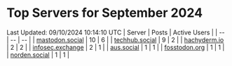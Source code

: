 # Top Servers for September 2024
Last Updated: 09/10/2024 10:14:10 UTC
| Server | Posts | Active Users |
| -- | -- | -- |
| [mastodon.social](https://mastodon.social/tags/PowerShell) | 10 | 6 |
| [techhub.social](https://techhub.social/tags/PowerShell) | 9 | 2 |
| [hachyderm.io](https://hachyderm.io/tags/PowerShell) | 2 | 2 |
| [infosec.exchange](https://infosec.exchange/tags/PowerShell) | 2 | 1 |
| [aus.social](https://aus.social/tags/PowerShell) | 1 | 1 |
| [fosstodon.org](https://fosstodon.org/tags/PowerShell) | 1 | 1 |
| [norden.social](https://norden.social/tags/PowerShell) | 1 | 1 |
